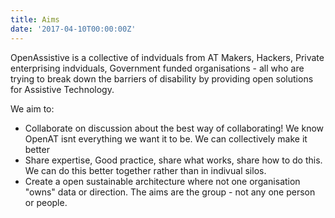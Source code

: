 ```yaml
---
title: Aims
date: '2017-04-10T00:00:00Z'
---
```

OpenAssistive is a collective of indviduals from AT Makers, Hackers, Private enterprising indviduals, Government funded organisations - all who are trying to break down the barriers of disability by providing open solutions for Assistive Technology. 

We aim to:

* Collaborate on discussion about the best way of collaborating! We know OpenAT isnt everything we want it to be. We can collectively make it better
* Share expertise, Good practice, share what works, share how to do this. We can do this better together rather than in indivual silos. 
* Create a open sustainable architecture where not one organisation "owns" data or direction. The aims are the group - not any one person or people. 
